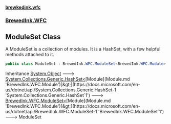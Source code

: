 #### [brewkedink.wfc](index.md 'index')
### [BrewedInk.WFC](BrewedInk_WFC.md 'BrewedInk.WFC')
## ModuleSet Class
A ModuleSet is a collection of modules. It is a HashSet, with a few helpful methods attached to it.   
```csharp
public class ModuleSet : BrewedInk.WFC.ModuleSet<BrewedInk.WFC.Module>
```

Inheritance [System.Object](https://docs.microsoft.com/en-us/dotnet/api/System.Object 'System.Object') &#129106; [System.Collections.Generic.HashSet&lt;](https://docs.microsoft.com/en-us/dotnet/api/System.Collections.Generic.HashSet-1 'System.Collections.Generic.HashSet`1')[Module](Module.md 'BrewedInk.WFC.Module')[&gt;](https://docs.microsoft.com/en-us/dotnet/api/System.Collections.Generic.HashSet-1 'System.Collections.Generic.HashSet`1') &#129106; [BrewedInk.WFC.ModuleSet&lt;](https://docs.microsoft.com/en-us/dotnet/api/BrewedInk.WFC.ModuleSet-1 'BrewedInk.WFC.ModuleSet`1')[Module](Module.md 'BrewedInk.WFC.Module')[&gt;](https://docs.microsoft.com/en-us/dotnet/api/BrewedInk.WFC.ModuleSet-1 'BrewedInk.WFC.ModuleSet`1') &#129106; ModuleSet  
